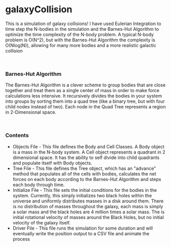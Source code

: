 <!DOCTYPE html>
<html>
  <body>
    <h1> galaxyCollision </h1>
      <p> This is a simulation of galaxy collisions! I have used Eulerian Integration to time step the N-bodies in the simulation and the Barnes-Hut Algorithm to optimize the time complexity of the N-body problem. A typical N-body problem is O(N^2), but with the Barnes-Hut Algorithm the complexity is O(Nlog(N)), allowing for many more bodies and a more realistic galactic collision </p>
    <br>
    <h3> Barnes-Hut Algorithm </h3>
    <p> The Barnes-Hut Algorithm is a clever scheme to group bodies that are close together and treat them as a single center of mass in order to make force calculations less intensive. It recursively divides the bodies in your system into groups by sorting them into a quad tree (like a binary tree, but with four child nodes instead of two). Each node in the Quad Tree represents a region in 2-Dimensional space. </p>
    <br>
    <h3> Contents </h3>
    <ul>
      <li> Objects File - This file defines the Body and Cell Classes. A Body object is a mass in the N-body system. A Cell object represents a quadrant in 2 dimensional space. It has the ability to self divide into child quadrants and populate itself with Body objects. </li>
      <li> Tree File - This file defines the Tree object, which has an "advance" method that populates all of the cells with bodies, calculates the net forces on each body according to the Barnes-Hut Algorithm and steps each body through time.</li>
      <li> Initialize File - This file sets the initial conditions for the bodies in the system. Currently, this simply initializes two black holes within the universe and uniformly distributes masses in a disk around them. There is no distribution of masses throughout the galaxy, each mass is simply a solar mass and the black holes are 4 million times a solar mass. The is initial rotational velocity of masses around the Black Holes, but no initial velocity of the galaxy itself. </li>
      <li> Driver File - This file runs the simulation for some duration and will eventually write the position output to a CSV file and animate the process</li> 
    </ul>
  </body>
</html>
  
